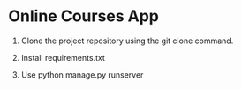 # Online Courses App


1. Сlone the project repository using the git clone command.

2. Install requirements.txt

3. Use python manage.py runserver
